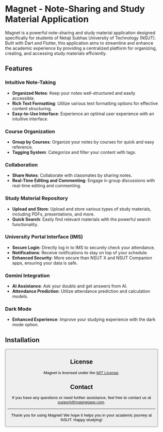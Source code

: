 # Magnet - Note-Sharing and Study Material Application

Magnet is a powerful note-sharing and study material application designed specifically for students of Netaji Subhas University of Technology (NSUT). Built with Dart and Flutter, this application aims to streamline and enhance the academic experience by providing a centralized platform for organizing, creating, and accessing study materials efficiently.

## Features

### Intuitive Note-Taking
- **Organized Notes**: Keep your notes well-structured and easily accessible.
- **Rich Text Formatting**: Utilize various text formatting options for effective content structuring.
- **Easy-to-Use Interface**: Experience an optimal user experience with an intuitive interface.

### Course Organization
- **Group by Courses**: Organize your notes by courses for quick and easy reference.
- **Tagging System**: Categorize and filter your content with tags.

### Collaboration
- **Share Notes**: Collaborate with classmates by sharing notes.
- **Real-Time Editing and Commenting**: Engage in group discussions with real-time editing and commenting.

### Study Material Repository
- **Upload and Store**: Upload and store various types of study materials, including PDFs, presentations, and more.
- **Quick Search**: Easily find relevant materials with the powerful search functionality.

### University Portal Interface (IMS)
- **Secure Login**: Directly log in to IMS to securely check your attendance.
- **Notifications**: Receive notifications to stay on top of your schedule.
- **Enhanced Security**: More secure than NSUT X and NSUT Companion apps, ensuring your data is safe.

### Gemini Integration
- **AI Assistance**: Ask your doubts and get answers from AI.
- **Attendance Prediction**: Utilize attendance prediction and calculation models.

### Dark Mode
- **Enhanced Experience**: Improve your studying experience with the dark mode option.

## Installation
<button href="https://magnet2.netlify.app/download" >

## License

Magnet is licensed under the [MIT License](LICENSE).

## Contact

If you have any questions or need further assistance, feel free to contact us at support@magnetapp.com.

---

Thank you for using Magnet! We hope it helps you in your academic journey at NSUT. Happy studying!
